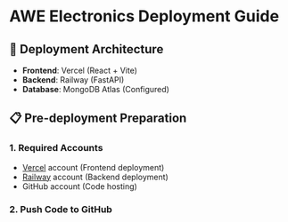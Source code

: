 # AWE Electronics Deployment Guide

## 🚀 Deployment Architecture
- **Frontend**: Vercel (React + Vite)
- **Backend**: Railway (FastAPI)
- **Database**: MongoDB Atlas (Configured)

## 📋 Pre-deployment Preparation

### 1. Required Accounts
- [Vercel](https://vercel.com) account (Frontend deployment)
- [Railway](https://railway.app) account (Backend deployment)
- GitHub account (Code hosting)

### 2. Push Code to GitHub